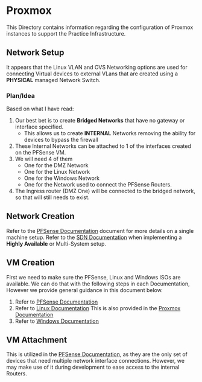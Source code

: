 # Proxmox 
This Directory contains information regarding the configuration of Proxmox instances to support the Practice Infrastructure.

## Network Setup
It appears that the Linux VLAN and OVS Networking options are used for connecting Virtual devices to external VLans that are created using a **PHYSICAL** managed Network Switch.

### Plan/Idea
Based on what I have read:
1. Our best bet is to create **Bridged Networks** that have no gateway or interface specified.
   * This allows us to create **INTERNAL** Networks removing the  ability for devices to bypass the firewall
2. These Internal Networks can be attached to 1 of the interfaces created on the PFSense VM.
3. We will need 4 of them   
   * One for the DMZ Network
   * One for the Linux Network
   * One for the Windows Network
   * One for the Network used to connect the PFSense Routers.
4. The Ingress router (DMZ One) will be connected to the bridged network, so that will still needs to exist.

## Network Creation
Refer to the [PFSense Documentation](./../PFSense/1-Initial_Setup.md) document for more details on a single machine setup.
Refer to the [SDN Documentation](./SDN.md) when implementing a **Highly Available** or Multi-System setup.

## VM Creation 
First we need to make sure the PFSense, Linux and Windows ISOs are available. We can do that with the following steps in each Documentation, However we provide general guidance in this document below.
1. Refer to [PFSense Documentation](./../PFSense/1-Initial_Setup.md)
2. Refer to [Linux Documentation](./../../Linux/README.md) This is also provided in the [Proxmox Documentation](./../../Proxmox/README.md)
3. Refer to [Windows Documentation](./../../Windows/README.md)

## VM Attachment
This is utilized in the [PFSense Documentation](./../PFSense/1-Initial_Setup.md), as they are the only set of devices that need multiple network interface connections. However, we may make use of it during development to ease access to the internal Routers. 